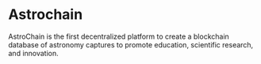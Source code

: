 # Astrochain
AstroChain is the first decentralized platform to create a blockchain database of astronomy captures to promote education, scientific research, and innovation.
